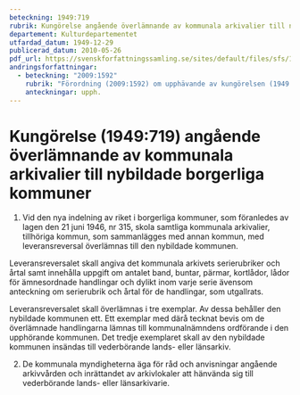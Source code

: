 ```yaml
---
beteckning: 1949:719
rubrik: Kungörelse angående överlämnande av kommunala arkivalier till nybildade borgerliga kommuner
departement: Kulturdepartementet
utfardad_datum: 1949-12-29
publicerad_datum: 2010-05-26
pdf_url: https://svenskforfattningssamling.se/sites/default/files/sfs/1949-12/SFS1949-719.pdf
andringsforfattningar:
  - beteckning: "2009:1592"
    rubrik: "Förordning (2009:1592) om upphävande av kungörelsen (1949:719) angående överlämnande av kommunala arkivalier till nybildade borgerliga kommuner"
    anteckningar: upph.
---
```


# Kungörelse (1949:719) angående överlämnande av kommunala arkivalier till nybildade borgerliga kommuner

1. Vid den nya indelning av riket i borgerliga kommuner, som föranledes av lagen den 21 juni 1946, nr 315, skola samtliga kommunala arkivalier, tillhöriga kommun, som sammanlägges med annan kommun, med leveransreversal överlämnas till den nybildade kommunen.

Leveransreversalet skall angiva det kommunala arkivets serierubriker och årtal samt innehålla uppgift om antalet band, buntar, pärmar, kortlådor, lådor för ämnesordnade handlingar och dylikt inom varje serie ävensom anteckning om serierubrik och årtal för de handlingar, som utgallrats.

Leveransreversalet skall överlämnas i tre exemplar. Av dessa behåller den nybildade kommunen ett. Ett exemplar med därå tecknat bevis om de överlämnade handlingarna lämnas till kommunalnämndens ordförande i den upphörande kommunen. Det tredje exemplaret skall av den nybildade kommunen insändas till vederbörande lands- eller länsarkiv.

2. De kommunala myndigheterna äga för råd och anvisningar angående arkivvården och inrättandet av arkivlokaler att hänvända sig till vederbörande lands- eller länsarkivarie.